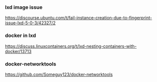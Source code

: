 
### lxd image issue

https://discourse.ubuntu.com/t/fail-instance-creation-due-to-fingerprint-issue-lxd-5-0-3/42327/2

### docker in lxd

https://discuss.linuxcontainers.org/t/lxd-nesting-containers-with-docker/13713

### docker-networktools 

https://github.com/Someguy123/docker-networktools